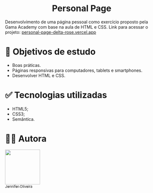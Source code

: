 <h1 align="center"> Personal Page </h1>


Desenvolvimento de uma página pessoal como exercício proposto pela Gama Academy com base na aula de HTML e CSS.
Link para acessar o projeto: [personal-page-delta-rose.vercel.app](https://personal-page-delta-rose.vercel.app/)


# 📁 Objetivos de estudo
- Boas práticas.
- Páginas responsivas para computadores, tablets e smartphones.
- Desenvolver HTML e CSS.


# ✅ Tecnologias utilizadas

- HTML5;
- CSS3;
- Semântica.

# 🧑‍💻 Autora

[<img src="https://avatars.githubusercontent.com/jenniferosf" width=115><br><sub>Jennifer Oliveira</sub>](https://github.com/JenniferOSF) 
